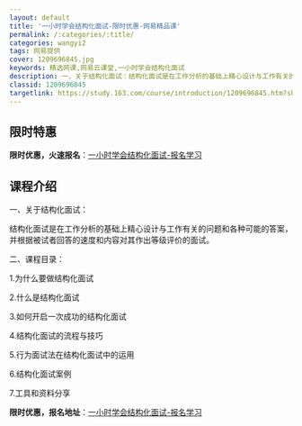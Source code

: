 ```yaml
---
layout: default
title: '一小时学会结构化面试-限时优惠-网易精品课'
permalink: /:categories/:title/
categories: wangyi2
tags: 网易提供
cover: 1209696845.jpg
keywords: 精选网课,网易云课堂,一小时学会结构化面试
description: 一、关于结构化面试：结构化面试是在工作分析的基础上精心设计与工作有关的问题和各种可能的答案，并根据被试者回答的速度和内容
classid: 1209696845
targetlink: https://study.163.com/course/introduction/1209696845.htm?share=1&shareId=1025206652&utm_campaign=share&utm_medium=iphoneShare&utm_source=&utm_u=1025206652
---
```


## 限时特惠

**限时优惠，火速报名**：[一小时学会结构化面试-报名学习](https://study.163.com/course/introduction/1209696845.htm?share=1&shareId=1025206652&utm_campaign=share&utm_medium=iphoneShare&utm_source=&utm_u=1025206652)

## 课程介绍

一、关于结构化面试：

结构化面试是在工作分析的基础上精心设计与工作有关的问题和各种可能的答案，并根据被试者回答的速度和内容对其作出等级评价的面试。

二、课程目录：

1.为什么要做结构化面试

2.什么是结构化面试

3.如何开启一次成功的结构化面试

4.结构化面试的流程与技巧

5.行为面试法在结构化面试中的运用

6.结构化面试案例

7.工具和资料分享

**限时优惠，报名地址**：[一小时学会结构化面试-报名学习](https://study.163.com/course/introduction/1209696845.htm?share=1&shareId=1025206652&utm_campaign=share&utm_medium=iphoneShare&utm_source=&utm_u=1025206652)

